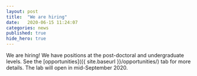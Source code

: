 ```yaml
---
layout: post
title:  "We are hiring"
date:   2020-06-15 11:24:07
categories: news
published: true
hide_hero: true
---
```


We are hiring! We have positions at the post-doctoral and undergraduate levels. See the [opportunities]({{ site.baseurl }}/opportunities/) tab for more details. The lab will open in mid-September 2020.
